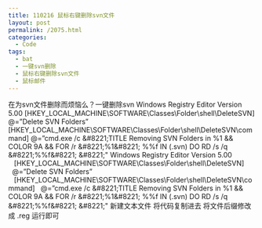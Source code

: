 ```yaml
---
title: 110216 鼠标右键删除svn文件
layout: post
permalink: /2075.html
categories:
  - Code
tags:
  - bat
  - 一键svn删除
  - 鼠标右键删除svn文件
  - 鼠标邮件
---
```

 在为svn文件删除而烦恼么？一键删除svn Windows Registry Editor Version 5.00 [HKEY\_LOCAL\_MACHINE\SOFTWARE\Classes\Folder\shell\DeleteSVN] @=&#8221;Delete SVN Folders&#8221; [HKEY\_LOCAL\_MACHINE\SOFTWARE\Classes\Folder\shell\DeleteSVN\command] @=&#8221;cmd.exe /c \&#8221;TITLE Removing SVN Folders in %1 && COLOR 9A && FOR /r \&#8221;%1\&#8221; %%f IN (.svn) DO RD /s /q \&#8221;%%f\&#8221; \&#8221;" Windows Registry Editor Version 5.00    [HKEY\_LOCAL\_MACHINE\SOFTWARE\Classes\Folder\shell\DeleteSVN]   @=&#8221;Delete SVN Folders&#8221;    [HKEY\_LOCAL\_MACHINE\SOFTWARE\Classes\Folder\shell\DeleteSVN\command]   @=&#8221;cmd.exe /c \&#8221;TITLE Removing SVN Folders in %1 && COLOR 9A && FOR /r \&#8221;%1\&#8221; %%f IN (.svn) DO RD /s /q \&#8221;%%f\&#8221; \&#8221;" 新建文本文件 将代码复制进去 将文件后缀修改成 .reg 运行即可